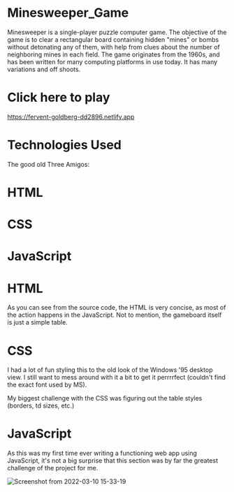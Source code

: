 # Minesweeper_Game
Minesweeper is a single-player puzzle computer game. The objective of the game is to clear a rectangular board containing hidden "mines" or bombs without detonating any of them, with help from clues about the number of neighboring mines in each field. The game originates from the 1960s, and has been written for many computing platforms in use today. It has many variations and off shoots.

# Click here to play
https://fervent-goldberg-dd2896.netlify.app

# Technologies Used
The good old Three Amigos:

# HTML
# CSS
# JavaScript

# HTML
As you can see from the source code, the HTML is very concise, as most of the action happens in the JavaScript. Not to mention, the gameboard itself is just a simple table.

# CSS
I had a lot of fun styling this to the old look of the Windows '95 desktop view. I still want to mess around with it a bit to get it perrrrfect (couldn't find the exact font used by MS).

My biggest challenge with the CSS was figuring out the table styles (borders, td sizes, etc.)

# JavaScript
As this was my first time ever writing a functioning web app using JavaScript, it's not a big surprise that this section was by far the greatest challenge of the project for me.


![Screenshot from 2022-03-10 15-33-19](https://user-images.githubusercontent.com/79850082/157640222-537a8398-df5c-4df6-a723-e750b3f47ea3.png)
